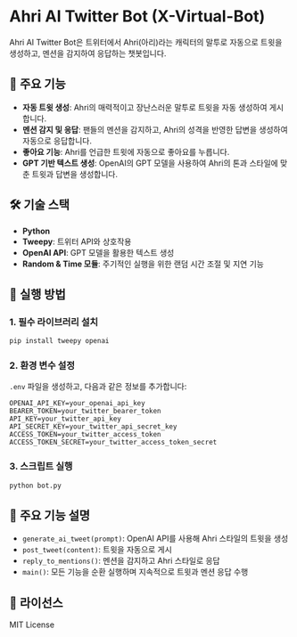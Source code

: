 # Ahri AI Twitter Bot (X-Virtual-Bot)

Ahri AI Twitter Bot은 트위터에서 Ahri(아리)라는 캐릭터의 말투로 자동으로 트윗을 생성하고, 멘션을 감지하여 응답하는 챗봇입니다.

## 📌 주요 기능
- **자동 트윗 생성**: Ahri의 매력적이고 장난스러운 말투로 트윗을 자동 생성하여 게시합니다.
- **멘션 감지 및 응답**: 팬들의 멘션을 감지하고, Ahri의 성격을 반영한 답변을 생성하여 자동으로 응답합니다.
- **좋아요 기능**: Ahri를 언급한 트윗에 자동으로 좋아요를 누릅니다.
- **GPT 기반 텍스트 생성**: OpenAI의 GPT 모델을 사용하여 Ahri의 톤과 스타일에 맞춘 트윗과 답변을 생성합니다.

## 🛠 기술 스택
- **Python**
- **Tweepy**: 트위터 API와 상호작용
- **OpenAI API**: GPT 모델을 활용한 텍스트 생성
- **Random & Time 모듈**: 주기적인 실행을 위한 랜덤 시간 조절 및 지연 기능

## 🚀 실행 방법
### 1. 필수 라이브러리 설치
```bash
pip install tweepy openai
```

### 2. 환경 변수 설정
`.env` 파일을 생성하고, 다음과 같은 정보를 추가합니다:
```env
OPENAI_API_KEY=your_openai_api_key
BEARER_TOKEN=your_twitter_bearer_token
API_KEY=your_twitter_api_key
API_SECRET_KEY=your_twitter_api_secret_key
ACCESS_TOKEN=your_twitter_access_token
ACCESS_TOKEN_SECRET=your_twitter_access_token_secret
```

### 3. 스크립트 실행
```bash
python bot.py
```

## 🔄 주요 기능 설명
- `generate_ai_tweet(prompt)`: OpenAI API를 사용해 Ahri 스타일의 트윗을 생성
- `post_tweet(content)`: 트윗을 자동으로 게시
- `reply_to_mentions()`: 멘션을 감지하고 Ahri 스타일로 응답
- `main()`: 모든 기능을 순환 실행하며 지속적으로 트윗과 멘션 응답 수행

## 📄 라이선스
MIT License

